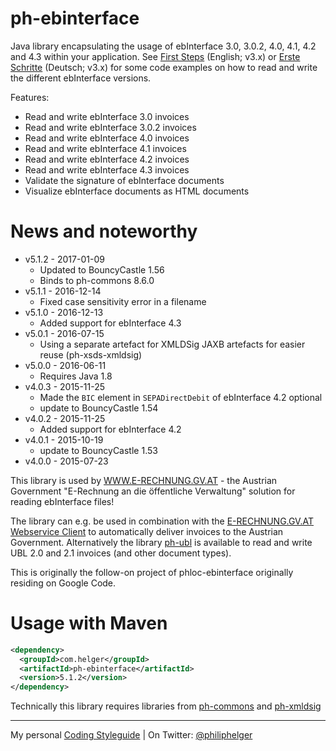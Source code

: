 # ph-ebinterface

Java library encapsulating the usage of ebInterface 3.0, 3.0.2, 4.0, 4.1, 4.2 and 4.3 within your application. 
See [First Steps](https://github.com/phax/ph-ebinterface/wiki/FirstSteps) (English; v3.x) or 
[Erste Schritte](https://github.com/phax/ph-ebinterface/wiki/ErsteSchritte) (Deutsch; v3.x) for some code examples on how to read and write the different ebInterface versions.

Features:

  * Read and write ebInterface 3.0 invoices
  * Read and write ebInterface 3.0.2 invoices
  * Read and write ebInterface 4.0 invoices
  * Read and write ebInterface 4.1 invoices
  * Read and write ebInterface 4.2 invoices
  * Read and write ebInterface 4.3 invoices
  * Validate the signature of ebInterface documents
  * Visualize ebInterface documents as HTML documents
  
# News and noteworthy
  * v5.1.2 - 2017-01-09
    * Updated to BouncyCastle 1.56
    * Binds to ph-commons 8.6.0
  * v5.1.1 - 2016-12-14
    * Fixed case sensitivity error in a filename
  * v5.1.0 - 2016-12-13
    * Added support for ebInterface 4.3
  * v5.0.1 - 2016-07-15
    * Using a separate artefact for XMLDSig JAXB artefacts for easier reuse (ph-xsds-xmldsig)
  * v5.0.0 - 2016-06-11
    * Requires Java 1.8
  * v4.0.3 - 2015-11-25
    * Made the `BIC` element in `SEPADirectDebit` of ebInterface 4.2 optional
    * update to BouncyCastle 1.54
  * v4.0.2 - 2015-11-25
    * Added support for ebInterface 4.2
  * v4.0.1 - 2015-10-19
    * update to BouncyCastle 1.53
  * v4.0.0 - 2015-07-23   

This library is used by [WWW.E-RECHNUNG.GV.AT](http://www.e-rechnung.gv.at) - the Austrian Government "E-Rechnung an die öffentliche Verwaltung" solution for reading ebInterface files!

The library can e.g. be used in combination with the [E-RECHNUNG.GV.AT Webservice Client](https://github.com/phax/erechnung.gv.at-webservice-client) to automatically deliver invoices to the Austrian Government. Alternatively the library [ph-ubl](https://github.com/phax/ph-ubl) is available to read and write UBL 2.0 and 2.1 invoices (and other document types).

This is originally the follow-on project of phloc-ebinterface originally residing on Google Code. 

# Usage with Maven
```xml
<dependency>
  <groupId>com.helger</groupId>
  <artifactId>ph-ebinterface</artifactId>
  <version>5.1.2</version>
</dependency>
```

Technically this library requires libraries from [ph-commons](https://github.com/phax/ph-commons) and [ph-xmldsig](https://github.com/phax/ph-xmldsig)

---

My personal [Coding Styleguide](https://github.com/phax/meta/blob/master/CodeingStyleguide.md) |
On Twitter: <a href="https://twitter.com/philiphelger">@philiphelger</a>
